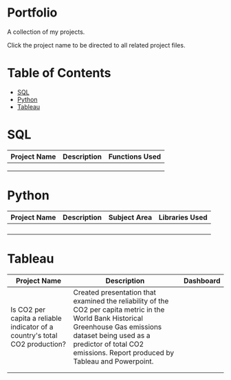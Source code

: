 # Portfolio
A collection of my projects.

Click the project name to be directed to all related project files.

# Table of Contents

- [SQL](#SQL)
- [Python](#Python)
- [Tableau](#Tableau)

# SQL
|Project Name|Description|Functions Used|
|---|---|---|
||||
||||
||||

# Python

|Project Name|Description|Subject Area|Libraries Used|
|---|---|---|---|
||||
||||
||||
||||

# Tableau
|Project Name|Description|Dashboard|
|---|---|---|
|Is CO2 per capita a reliable indicator of a country's total CO2 production?|Created presentation that examined the reliability of the CO2 per capita metric in the World Bank Historical Greenhouse Gas emissions dataset being used as a predictor of total CO2 emissions. Report produced by Tableau and Powerpoint.||
||||
||||
